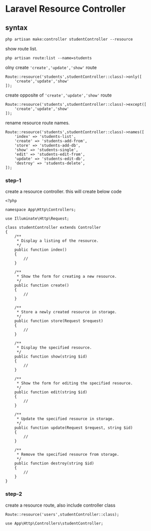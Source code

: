 # Laravel Resource Controller

## syntax
```
php artisan make:controller studentController --resource
```
show route list.
```
php artisan route:list --name=students
```
olny create `'create','update','show'` route
```
Route::resource('students',studentController::class)->only([
    'create','update','show'
]);
```
create opposite of `'create','update','show'` route
```
Route::resource('students',studentController::class)->except([
    'create','update','show'
]);
```
rename resource route names.
```
Route::resource('students',studentController::class)->names([
    'index' => 'students-list',
    'create' => 'students-add-from',
    'store' => 'students-add-db',
    'show' => 'students-single',
    'edit' => 'students-edit-from',
    'update' => 'students-edit-db',
    'destroy' => 'students-delete',
]);
```

### step-1
create a resource controller. this will create below code
```
<?php

namespace App\Http\Controllers;

use Illuminate\Http\Request;

class studentController extends Controller
{
    /**
     * Display a listing of the resource.
     */
    public function index()
    {
        //
    }

    /**
     * Show the form for creating a new resource.
     */
    public function create()
    {
        //
    }

    /**
     * Store a newly created resource in storage.
     */
    public function store(Request $request)
    {
        //
    }

    /**
     * Display the specified resource.
     */
    public function show(string $id)
    {
        //
    }

    /**
     * Show the form for editing the specified resource.
     */
    public function edit(string $id)
    {
        //
    }

    /**
     * Update the specified resource in storage.
     */
    public function update(Request $request, string $id)
    {
        //
    }

    /**
     * Remove the specified resource from storage.
     */
    public function destroy(string $id)
    {
        //
    }
}
```

### step-2
create a resource route, also include controller class
```
Route::resource('users',studentController::class);
```
```
use App\Http\Controllers\studentController;
```


